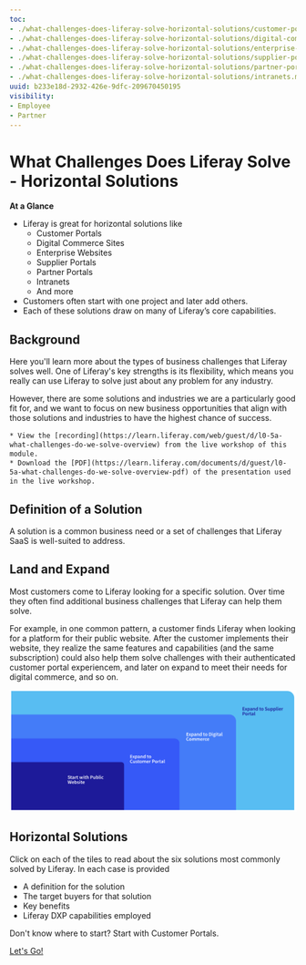 ```yaml
---
toc:
- ./what-challenges-does-liferay-solve-horizontal-solutions/customer-portals.md
- ./what-challenges-does-liferay-solve-horizontal-solutions/digital-commerce-sites.md
- ./what-challenges-does-liferay-solve-horizontal-solutions/enterprise-websites.md
- ./what-challenges-does-liferay-solve-horizontal-solutions/supplier-portals.md
- ./what-challenges-does-liferay-solve-horizontal-solutions/partner-portals.md
- ./what-challenges-does-liferay-solve-horizontal-solutions/intranets.md
uuid: b233e18d-2932-426e-9dfc-209670450195
visibility:
- Employee
- Partner
---
```


# What Challenges Does Liferay Solve - Horizontal Solutions

**At a Glance**

* Liferay is great for horizontal solutions like
  * Customer Portals
  * Digital Commerce Sites
  * Enterprise Websites
  * Supplier Portals
  * Partner Portals
  * Intranets
  * And more
* Customers often start with one project and later add others.
* Each of these solutions draw on many of Liferay’s core capabilities.

## Background

Here you'll learn more about the types of business challenges that Liferay solves well. One of Liferay's key strengths is its flexibility, which means you really can use Liferay to solve just about any problem for any industry.

However, there are some solutions and industries we are a particularly good fit for, and we want to focus on new business opportunities that align with those solutions and industries to have the highest chance of success.

```{note}
* View the [recording](https://learn.liferay.com/web/guest/d/l0-5a-what-challenges-do-we-solve-overview) from the live workshop of this module.
* Download the [PDF](https://learn.liferay.com/documents/d/guest/l0-5a-what-challenges-do-we-solve-overview-pdf) of the presentation used in the live workshop.
```

## Definition of a Solution

A solution is a common business need or a set of challenges that Liferay SaaS is well-suited to address.

## Land and Expand

Most customers come to Liferay looking for a specific solution. Over time they often find additional business challenges that Liferay can help them solve.

For example, in one common pattern, a customer finds Liferay when looking for a platform for their public website. After the customer implements their website, they realize the same features and capabilities (and the same subscription) could also help them solve challenges with their authenticated customer portal experiencem, and later on expand to meet their needs for digital commerce, and so on.

![Starting with a basic solution and gradually extending Liferay's usage within a company is a great approach to expansion and growth.](./what-challenges-does-liferay-solve-horizontal-solutions/images/01.png)

## Horizontal Solutions

Click on each of the tiles to read about the six solutions most commonly solved by Liferay. In each case is provided

* A definition for the solution
* The target buyers for that solution
* Key benefits
* Liferay DXP capabilities employed

Don't know where to start? Start with Customer Portals.

[Let's Go!](./what-challenges-does-liferay-solve-horizontal-solutions/customer-portals.md)



